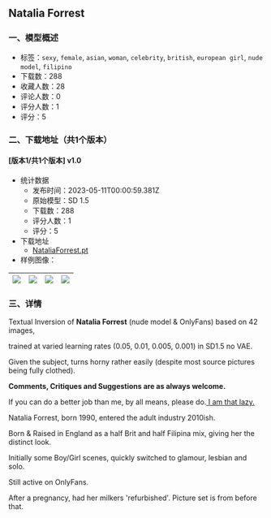 ## Natalia Forrest
### 一、模型概述

- 标签：`sexy`, `female`, `asian`, `woman`, `celebrity`, `british`, `european girl`, `nude model`, `filipino`
- 下载数：288
- 收藏人数：28
- 评论人数：0
- 评分人数：1
- 评分：5

### 二、下载地址（共1个版本）

#### [版本1/共1个版本] v1.0

- 统计数据
  - 发布时间：2023-05-11T00:00:59.381Z
  - 原始模型：SD 1.5
  - 下载数：288
  - 评分人数：1
  - 评分：5
- 下载地址
  - [NataliaForrest.pt](https://civitai.com/api/download/models/67547)
- 样例图像：

| <img src="https://image.civitai.com/xG1nkqKTMzGDvpLrqFT7WA/b981c15c-82d9-4837-8435-a4230ad97be8/width=450/750846.jpeg" /> | <img src="https://image.civitai.com/xG1nkqKTMzGDvpLrqFT7WA/bb6b1e6f-5e5b-45d4-8d9b-0844da9a3cda/width=450/750848.jpeg" /> | <img src="https://image.civitai.com/xG1nkqKTMzGDvpLrqFT7WA/8b7fd5dc-cbbc-4a57-808d-76eccb706cfd/width=450/750847.jpeg" /> | <img src="https://image.civitai.com/xG1nkqKTMzGDvpLrqFT7WA/38efd71b-181b-4de4-89c4-c6e830fe2c2a/width=450/750844.jpeg" /> |
| ---- | ---- | ---- | ---- |


### 三、详情
<p>Textual Inversion of <strong>Natalia Forrest</strong> (nude model &amp; OnlyFans) based on 42 images, </p><p>trained at varied learning rates (0.05, 0.01, 0.005, 0.001) in SD1.5 no VAE. </p><p>Given the subject, turns horny rather easily (despite most source pictures being fully clothed).</p><p><strong>Comments, Critiques and Suggestions are as always welcome.</strong></p><p>If you can do a better job than me, by all means, please do.<u> I am that lazy.</u></p><p></p><p>Natalia Forrest, born 1990, entered the adult industry 2010ish. </p><p>Born &amp; Raised in England as a half Brit and half Filipina mix, giving her the distinct look.</p><p>Initially some Boy/Girl scenes, quickly switched to glamour, lesbian and solo.</p><p>Still active on OnlyFans.</p><p></p><p>After a pregnancy, had her milkers 'refurbished'. Picture set is from before that.</p>